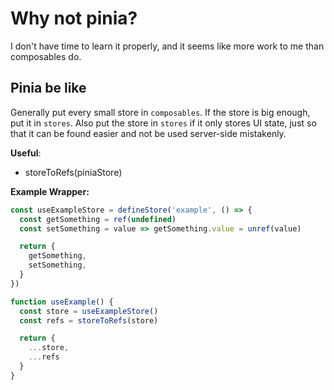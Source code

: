 # Why not pinia?

I don't have time to learn it properly, and it seems like more work to me than composables do.

## Pinia be like

Generally put every small store in `composables`.
If the store is big enough, put it in `stores`.
Also put the store in `stores` if it only stores UI state, just so that it can be found easier and not be used server-side mistakenly.

**Useful**:

- storeToRefs(piniaStore)

**Example Wrapper:**

```ts:stores/useExampleStore.ts
const useExampleStore = defineStore('example', () => {
  const getSomething = ref(undefined)
  const setSomething = value => getSomething.value = unref(value)

  return {
    getSomething,
    setSomething,
  }
})
```

```ts:composables/useExample.ts
function useExample() {
  const store = useExampleStore()
  const refs = storeToRefs(store)

  return {
    ...store,
    ...refs
  }
}
```
